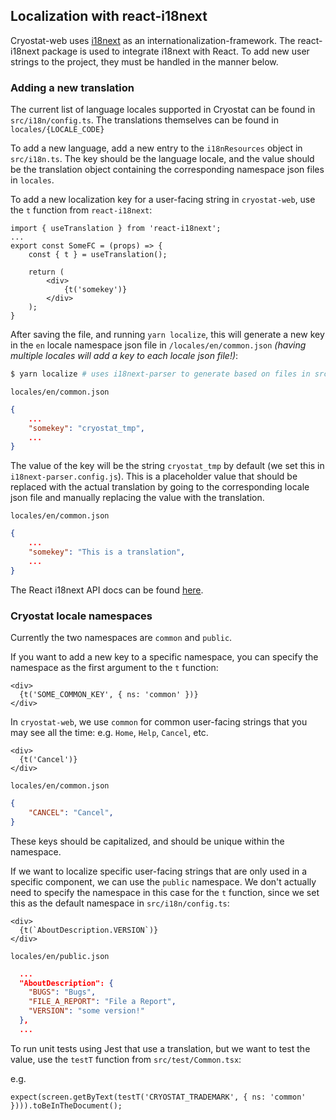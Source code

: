 ## Localization with react-i18next

Cryostat-web uses [i18next](https://www.i18next.com/) as an internationalization-framework. The react-i18next package is used to integrate i18next with React. To add new user strings to the project, they must be handled in the manner below.

### Adding a new translation

The current list of language locales supported in Cryostat can be found in `src/i18n/config.ts`. The translations themselves can be found in `locales/{LOCALE_CODE}` 

To add a new language, add a new entry to the `i18nResources` object in `src/i18n.ts`. The key should be the language locale, and the value should be the translation object containing the corresponding namespace json files in `locales`.

To add a new localization key for a user-facing string in `cryostat-web`, use the `t` function from `react-i18next`:

```tsx
import { useTranslation } from 'react-i18next';
...
export const SomeFC = (props) => {
    const { t } = useTranslation();

    return (
        <div>
            {t('somekey')}
        </div>
    );
}
```
After saving the file, and running `yarn localize`, this will generate a new key in the `en` locale namespace json file in `/locales/en/common.json` *(having multiple locales will add a key to each locale json file!)*:
```bash
$ yarn localize # uses i18next-parser to generate based on files in src/
```
`locales/en/common.json`
```json
{   
    ...
    "somekey": "cryostat_tmp",
    ...
}
```

The value of the key will be the string `cryostat_tmp` by default (we set this in `i18next-parser.config.js`). This is a placeholder value that should be replaced with the actual translation by going to the corresponding locale json file and manually replacing the value with the translation.

`locales/en/common.json`
```json
{   
    ...
    "somekey": "This is a translation",
    ...
}
```



The React i18next API docs can be found [here](https://react.i18next.com/latest/using-with-hooks).

### Cryostat locale namespaces

Currently the two namespaces are `common` and `public`.

If you want to add a new key to a specific namespace, you can specify the namespace as the first argument to the `t` function:

```tsx
<div>
  {t('SOME_COMMON_KEY', { ns: 'common' })}
</div>
```

In `cryostat-web`, we use `common` for common user-facing strings that you may see all the time: e.g. `Home`, `Help`, `Cancel`, etc.


```tsx
<div>
  {t('Cancel')}
</div>
```

`locales/en/common.json`
```json
{
    "CANCEL": "Cancel",
}
```
These keys should be capitalized, and should be unique within the namespace.

If we want to localize specific user-facing strings that are only used in a specific component, we can use the `public` namespace. We don't actually need to specify the namespace in this case for the `t` function, since we set this as the default namespace in `src/i18n/config.ts`:

```tsx
<div>
  {t(`AboutDescription.VERSION`)}
</div>
```
`locales/en/public.json`
```json
  ...
  "AboutDescription": {
    "BUGS": "Bugs",
    "FILE_A_REPORT": "File a Report",
    "VERSION": "some version!"
  },
  ...
```

To run unit tests using Jest that use a translation, but we want to test the value, use the `testT` function from `src/test/Common.tsx`:

e.g.
```tsx
expect(screen.getByText(testT('CRYOSTAT_TRADEMARK', { ns: 'common' }))).toBeInTheDocument();
```
